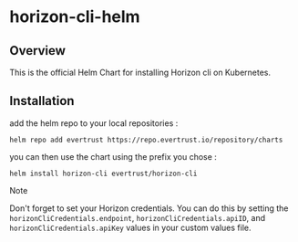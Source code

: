 # horizon-cli-helm

## Overview

This is the official Helm Chart for installing Horizon cli on Kubernetes.

## Installation

add the helm repo to your local repositories :

```shell
helm repo add evertrust https://repo.evertrust.io/repository/charts
```

you can then use the chart using the prefix you chose :

```shell
helm install horizon-cli evertrust/horizon-cli
```

> [!NOTE]  
> Don't forget to set your Horizon credentials.
> You can do this by setting the `horizonCliCredentials.endpoint`, `horizonCliCredentials.apiID`, and `horizonCliCredentials.apiKey` values in your custom values file.
